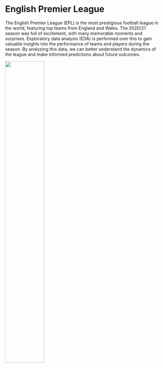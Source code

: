 # English Premier League

The English Premier League (EPL) is  the most prestigious football league in the world, featuring top teams from England and Wales. The 2020/21 season was full of excitement, with many memorable moments and surprises. Exploratory data analysis (EDA) is performed over this to gain valuable insights into the performance of teams and players during the season. By analyzing this data, we can better understand the dynamics of the league and make informed predictions about future outcomes.

<img src="https://github.com/Sherwin-14/English_Premier_Analysis/issues/1" width="50%" height="50%">

